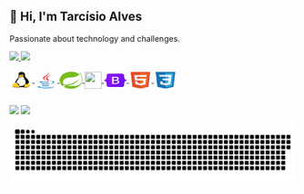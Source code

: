 ## 👋 Hi, I'm Tarcísio Alves
<p>Passionate about technology and challenges.</p>
<div >
  <a href="https://github.com/TarcisioAlves01">
  <img height="180em" src="https://github-readme-stats.vercel.app/api?username=TarcisioAlves01&show_icons=true&theme=dark&include_all_commits=true&count_private=true"/>
  <img height="180em" src="https://github-readme-stats.vercel.app/api/top-langs/?username=TarcisioAlves01&layout=compact&langs_count=7&theme=dark"/>
</div>
  
<div style="display: inline_block"><br>   
  <img align="center" alt="" height="30" width="40" src="https://raw.githubusercontent.com/devicons/devicon/master/icons/linux/linux-original.svg">
  <img align="center" alt="" height="30" width="40" src="https://raw.githubusercontent.com/devicons/devicon/master/icons/java/java-original.svg">
  <img align="center" alt="" height="30" width="40" src="https://raw.githubusercontent.com/devicons/devicon/master/icons/spring/spring-original.svg">
  <img align="center" alt="" height="30" width="30" src="https://avatars.githubusercontent.com/u/3494069?s=200&v=4">
   <img align="center" alt="" height="30" width="40" src="https://raw.githubusercontent.com/devicons/devicon/master/icons/bootstrap/bootstrap-original.svg">
  <img align="center" alt="" height="30" width="40" src="https://raw.githubusercontent.com/devicons/devicon/master/icons/html5/html5-original.svg">
  <img align="center" alt="" height="30" width="40" src="https://raw.githubusercontent.com/devicons/devicon/master/icons/css3/css3-original.svg">
  
</div>
  
## 
  
<div>
  <a href = "mailto:tarcisio.bwm@gmail.com"  target="_blank"><img src="https://img.shields.io/badge/Gmail-D14836?style=for-the-badge&logo=gmail&logoColor=white" target="_blank"></a>
  <a href="https://www.linkedin.com/in/tarcisio-alves-046624219/" target="_blank"><img src="https://img.shields.io/badge/-LinkedIn-%230077B5?style=for-the-badge&logo=linkedin&logoColor=white" target="_blank"></a> 
  
  ![Snake animation](https://github.com/TarcisioAlves01/TarcisioAlves01/blob/main/github-contribution-grid-snake.svg)
</div>
